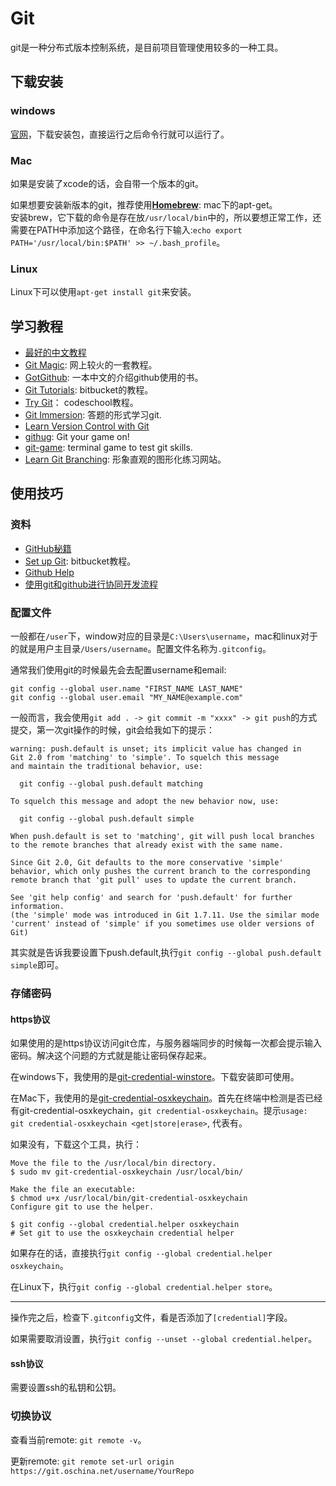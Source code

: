 # Git
git是一种分布式版本控制系统，是目前项目管理使用较多的一种工具。

## 下载安装
### windows
[官网](http://www.git-scm.com/)，下载安装包，直接运行之后命令行就可以运行了。

### Mac
如果是安装了xcode的话，会自带一个版本的git。

如果想要安装新版本的git，推荐使用[**Homebrew**](http://brew.sh/): mac下的apt-get。   
安装brew，它下载的命令是存在放`/usr/local/bin`中的，所以要想正常工作，还需要在PATH中添加这个路径，在命名行下输入:`echo export PATH='/usr/local/bin:$PATH' >> ~/.bash_profile`。

### Linux
Linux下可以使用`apt-get install git`来安装。

## 学习教程
- [最好的中文教程](http://www.liaoxuefeng.com/wiki/0013739516305929606dd18361248578c67b8067c8c017b000)
- [Git Magic](http://www-cs-students.stanford.edu/~blynn/gitmagic/intl/zh_cn/): 网上较火的一套教程。
- [GotGithub](https://github.com/gotgit/gotgithub): 一本中文的介绍github使用的书。
- [Git Tutorials](https://www.atlassian.com/git?atl_source=cac-bitbucket-1&atl_medium=ace&atl_campaign=ACE-158-Stash-GIT-on-Bitbucket-CAC_git): bitbucket的教程。
- [Try Git](http://try.github.com/)： codeschool教程。
- [Git Immersion](http://gitimmersion.com/index.html): 答题的形式学习git.
- [Learn Version Control with Git](http://www.git-tower.com/learn/)
- [githug](https://github.com/Gazler/githug): Git your game on!
- [git-game](https://github.com/hgarc014/git-game): terminal game to test git skills.
- [Learn Git Branching](http://pcottle.github.io/learnGitBranching/): 形象直观的图形化练习网站。

## 使用技巧
### 资料
- [GitHub秘籍](https://github.com/tiimgreen/github-cheat-sheet/blob/master/README.zh-cn.md)
- [Set up Git](https://confluence.atlassian.com/display/BITBUCKET/Set+up+Git): bitbucket教程。
- [Github Help](https://help.github.com/)
- [使用git和github进行协同开发流程](http://livoras.com/post/28)

### 配置文件
一般都在`/user`下，window对应的目录是`C:\Users\username`，mac和linux对于的就是用户主目录`/Users/username`。配置文件名称为`.gitconfig`。

通常我们使用git的时候最先会去配置username和email:

```
git config --global user.name "FIRST_NAME LAST_NAME"
git config --global user.email "MY_NAME@example.com"
```

一般而言，我会使用`git add . -> git commit -m "xxxx" -> git push`的方式提交，第一次git操作的时候，git会给我如下的提示：

```
warning: push.default is unset; its implicit value has changed in
Git 2.0 from 'matching' to 'simple'. To squelch this message
and maintain the traditional behavior, use:

  git config --global push.default matching

To squelch this message and adopt the new behavior now, use:

  git config --global push.default simple

When push.default is set to 'matching', git will push local branches
to the remote branches that already exist with the same name.

Since Git 2.0, Git defaults to the more conservative 'simple'
behavior, which only pushes the current branch to the corresponding
remote branch that 'git pull' uses to update the current branch.

See 'git help config' and search for 'push.default' for further information.
(the 'simple' mode was introduced in Git 1.7.11. Use the similar mode
'current' instead of 'simple' if you sometimes use older versions of Git)
```

其实就是告诉我要设置下push.default,执行`git config --global push.default simple`即可。

### 存储密码
#### https协议
如果使用的是https协议访问git仓库，与服务器端同步的时候每一次都会提示输入密码。解决这个问题的方式就是能让密码保存起来。

在windows下，我使用的是[git-credential-winstore](http://gitcredentialstore.codeplex.com/)。下载安装即可使用。

在Mac下，我使用的是[git-credential-osxkeychain](http://github-media-downloads.s3.amazonaws.com/osx/git-credential-osxkeychain)。首先在终端中检测是否已经有git-credential-osxkeychain，`git credential-osxkeychain`。提示`usage: git credential-osxkeychain <get|store|erase>`, 代表有。

如果没有，下载这个工具，执行：

```
Move the file to the /usr/local/bin directory.
$ sudo mv git-credential-osxkeychain /usr/local/bin/

Make the file an executable:
$ chmod u+x /usr/local/bin/git-credential-osxkeychain 
Configure git to use the helper.

$ git config --global credential.helper osxkeychain
# Set git to use the osxkeychain credential helper
```

如果存在的话，直接执行`git config --global credential.helper osxkeychain`。


在Linux下，执行`git config --global credential.helper store`。

-----

操作完之后，检查下`.gitconfig`文件，看是否添加了`[credential]`字段。

如果需要取消设置，执行`git config --unset --global credential.helper`。

#### ssh协议
需要设置ssh的私钥和公钥。

### 切换协议
查看当前remote: `git remote -v`。

更新remote: `git remote set-url origin https://git.oschina.net/username/YourRepo`